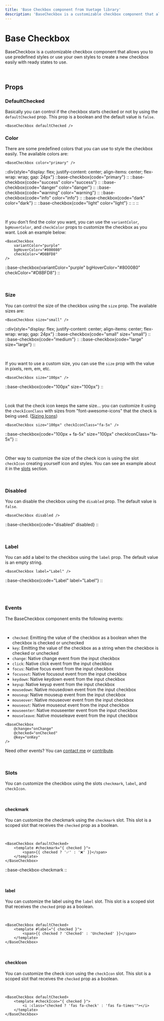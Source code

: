 ```yaml
---
title: 'Base Checkbox component from Vuetage library'
description: 'BaseCheckbox is a customizable checkbox component that allows you to use predefined styles or use your own styles to create a new checkbox easily with ready states to use.'
---
```


# Base Checkbox

BaseCheckbox is a customizable checkbox component that allows you to use predefined styles or use your own styles to create a new checkbox easily with ready states to use.

<br>

## Props

### DefaultChecked

Basically you can control if the checkbox starts checked or not by using the `defaultChecked` prop. This prop is a boolean and the default value is `false`.

```vue
<BaseCheckbox defaultChecked />
```

### Color

There are some predefined colors that you can use to style the checkbox easily. The available colors are:

```vue
<BaseCheckbox color="primary" />
```

::div{style="display: flex; justify-content: center; align-items: center; flex-wrap: wrap; gap: 24px"}
    ::base-checkbox{code="primary"}
    ::
    ::base-checkbox{code="success" color="success"}
    ::
    ::base-checkbox{code="danger" color="danger"}
    ::
    ::base-checkbox{code="warning" color="warning"}
    ::
    ::base-checkbox{code="info" color="info"}
    ::
    ::base-checkbox{code="dark" color="dark"}
    ::
    ::base-checkbox{code="light" color="light"}
    ::
::
::

<br>

If you don't find the color you want, you can use the `variantColor`, `bgHoverColor`, and `checkColor` props to customize the checkbox as you want. Look an example below:

```vue
<BaseCheckbox
    variantColor="purple"
    bgHoverColor="#800080"
    checkColor="#D8BFD8"
/>
```

::base-checkbox{variantColor="purple" bgHoverColor="#800080" checkColor="#D8BFD8"}
::

<br>

### Size

You can control the size of the checkbox using the `size` prop. The available sizes are:

```vue
<BaseCheckbox size="small" />
```

::div{style="display: flex; justify-content: center; align-items: center; flex-wrap: wrap; gap: 24px"}
    ::base-checkbox{code="small" size="small"}
    ::
    ::base-checkbox{code="medium"}
    ::
    ::base-checkbox{code="large" size="large"}
::

<br>

If you want to use a custom size, you can use the `size` prop with the value in pixels, rem, em, etc.

```vue
<BaseCheckbox size="100px" />
```

::base-checkbox{code="100px" size="100px"}
::

<br>

Look that the check icon keeps the same size... you can customize it using the `checkIconClass` with sizes from "font-awesome-icons" that the check is being used. ([Sizing Icons](https://docs.fontawesome.com/web/style/size))

```vue
<BaseCheckbox size="100px" checkIconClass="fa-5x" />
```

::base-checkbox{code="100px + fa-5x" size="100px" checkIconClass="fa-5x"}
::

<br>

Other way to customize the size of the check icon is using the slot `checkIcon` creating yourself icon and styles. You can see an example about it in the [slots](#slots) section.

<br>

### Disabled

You can disable the checkbox using the `disabled` prop. The default value is `false`.

```vue
<BaseCheckbox disabled />
```

::base-checkbox{code="disabled" disabled}
::

<br>

### Label

You can add a label to the checkbox using the `label` prop. The default value is an empty string.

```vue
<BaseCheckbox label="Label" />
```

::base-checkbox{code="Label" label="Label"}
::

<br>
<br>

### Events

The BaseCheckbox component emits the following events:

<br>

- `checked`: Emitting the value of the checkbox as a boolean when the checkbox is checked or unchecked
- `key`: Emitting the value of the checkbox as a string when the checkbox is checked or unchecked
- `change`: Native change event from the input checkbox
- `click`: Native click event from the input checkbox
- `focus`: Native focus event from the input checkbox
- `focusout`: Native focusout event from the input checkbox
- `keydown`: Native keydown event from the input checkbox
- `keyup`: Native keyup event from the input checkbox
- `mousedown`: Native mousedown event from the input checkbox
- `mouseup`: Native mouseup event from the input checkbox
- `mouseover`: Native mouseover event from the input checkbox
- `mouseout`: Native mouseout event from the input checkbox
- `mouseenter`: Native mouseenter event from the input checkbox
- `mouseleave`: Native mouseleave event from the input checkbox

```vue
<BaseCheckbox
    @change="onChange"
    @checked="onChecked"
    @key="onKey"
/>
```

Need other events? You can [contact me](/contact) or [contribute](/docs/contribute).

<br>

### Slots

You can customize the checkbox using the slots `checkmark`, `label`, and `checkIcon`.

<br>

#### checkmark

You can customize the checkmark using the `checkmark` slot. This slot is a scoped slot that receives the `checked` prop as a boolean.

<br>

```vue
<BaseCheckbox defaultChecked>
    <template #checkmark="{ checked }">
        <span>{{ checked ? '✅' : '❌' }}</span>
    </template>
</BaseCheckbox>
```

::base-checkbox-checkmark
::

<br>

#### label

You can customize the label using the `label` slot. This slot is a scoped slot that receives the `checked` prop as a boolean.

<br>

```vue
<BaseCheckbox defaultChecked>
    <template #label="{ checked }">
        <span>{{ checked ? 'Checked' : 'Unchecked' }}</span>
    </template>
</BaseCheckbox>
```

<br>

#### checkIcon

You can customize the check icon using the `checkIcon` slot. This slot is a scoped slot that receives the `checked` prop as a boolean.

<br>

```vue
<BaseCheckbox defaultChecked>
    <template #checkIcon="{ checked }">
        <i :class="checked ? 'fas fa-check' : 'fas fa-times'"></i>
    </template>
</BaseCheckbox>
```

<br>




